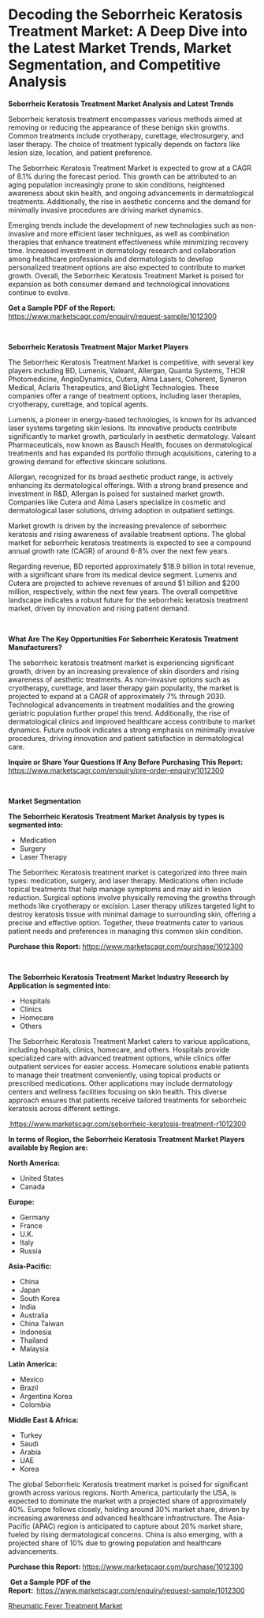 <p><h1>Decoding the Seborrheic Keratosis Treatment Market: A Deep Dive into the Latest Market Trends, Market Segmentation, and Competitive Analysis</h1></p><p><strong>Seborrheic Keratosis Treatment Market Analysis and Latest Trends</strong></p>
<p><p>Seborrheic keratosis treatment encompasses various methods aimed at removing or reducing the appearance of these benign skin growths. Common treatments include cryotherapy, curettage, electrosurgery, and laser therapy. The choice of treatment typically depends on factors like lesion size, location, and patient preference.</p><p>The Seborrheic Keratosis Treatment Market is expected to grow at a CAGR of 8.1% during the forecast period. This growth can be attributed to an aging population increasingly prone to skin conditions, heightened awareness about skin health, and ongoing advancements in dermatological treatments. Additionally, the rise in aesthetic concerns and the demand for minimally invasive procedures are driving market dynamics. </p><p>Emerging trends include the development of new technologies such as non-invasive and more efficient laser techniques, as well as combination therapies that enhance treatment effectiveness while minimizing recovery time. Increased investment in dermatology research and collaboration among healthcare professionals and dermatologists to develop personalized treatment options are also expected to contribute to market growth. Overall, the Seborrheic Keratosis Treatment Market is poised for expansion as both consumer demand and technological innovations continue to evolve.</p></p>
<p><strong>Get a Sample PDF of the Report:&nbsp;</strong> <a href="https://www.marketscagr.com/enquiry/request-sample/1012300?utm_campaign=3285&utm_medium=2&utm_source=Github&utm_content=ia&utm_term=05032025&utm_id=seborrheic-keratosis-treatment">https://www.marketscagr.com/enquiry/request-sample/1012300</a></p>
<p>&nbsp;</p>
<p><strong>Seborrheic Keratosis Treatment Major Market Players</strong></p>
<p><p>The Seborrheic Keratosis Treatment Market is competitive, with several key players including BD, Lumenis, Valeant, Allergan, Quanta Systems, THOR Photomedicine, AngioDynamics, Cutera, Alma Lasers, Coherent, Syneron Medical, Aclaris Therapeutics, and BioLight Technologies. These companies offer a range of treatment options, including laser therapies, cryotherapy, curettage, and topical agents.</p><p>Lumenis, a pioneer in energy-based technologies, is known for its advanced laser systems targeting skin lesions. Its innovative products contribute significantly to market growth, particularly in aesthetic dermatology. Valeant Pharmaceuticals, now known as Bausch Health, focuses on dermatological treatments and has expanded its portfolio through acquisitions, catering to a growing demand for effective skincare solutions.</p><p>Allergan, recognized for its broad aesthetic product range, is actively enhancing its dermatological offerings. With a strong brand presence and investment in R&D, Allergan is poised for sustained market growth. Companies like Cutera and Alma Lasers specialize in cosmetic and dermatological laser solutions, driving adoption in outpatient settings.</p><p>Market growth is driven by the increasing prevalence of seborrheic keratosis and rising awareness of available treatment options. The global market for seborrheic keratosis treatments is expected to see a compound annual growth rate (CAGR) of around 6-8% over the next few years.</p><p>Regarding revenue, BD reported approximately $18.9 billion in total revenue, with a significant share from its medical device segment. Lumenis and Cutera are projected to achieve revenues of around $1 billion and $200 million, respectively, within the next few years. The overall competitive landscape indicates a robust future for the seborrheic keratosis treatment market, driven by innovation and rising patient demand.</p></p>
<p>&nbsp;</p>
<p><strong>What Are The Key Opportunities For Seborrheic Keratosis Treatment Manufacturers?</strong></p>
<p><p>The seborrheic keratosis treatment market is experiencing significant growth, driven by an increasing prevalence of skin disorders and rising awareness of aesthetic treatments. As non-invasive options such as cryotherapy, curettage, and laser therapy gain popularity, the market is projected to expand at a CAGR of approximately 7% through 2030. Technological advancements in treatment modalities and the growing geriatric population further propel this trend. Additionally, the rise of dermatological clinics and improved healthcare access contribute to market dynamics. Future outlook indicates a strong emphasis on minimally invasive procedures, driving innovation and patient satisfaction in dermatological care.</p></p>
<p><strong>Inquire or Share Your Questions If Any Before Purchasing This Report:</strong> <a href="https://www.marketscagr.com/enquiry/pre-order-enquiry/1012300?utm_campaign=3285&utm_medium=2&utm_source=Github&utm_content=ia&utm_term=05032025&utm_id=seborrheic-keratosis-treatment">https://www.marketscagr.com/enquiry/pre-order-enquiry/1012300</a></p>
<p>&nbsp;</p>
<p><strong>Market Segmentation</strong></p>
<p><strong>The Seborrheic Keratosis Treatment Market Analysis by types is segmented into:</strong></p>
<p><ul><li>Medication</li><li>Surgery</li><li>Laser Therapy</li></ul></p>
<p><p>The Seborrheic Keratosis treatment market is categorized into three main types: medication, surgery, and laser therapy. Medications often include topical treatments that help manage symptoms and may aid in lesion reduction. Surgical options involve physically removing the growths through methods like cryotherapy or excision. Laser therapy utilizes targeted light to destroy keratosis tissue with minimal damage to surrounding skin, offering a precise and effective option. Together, these treatments cater to various patient needs and preferences in managing this common skin condition.</p></p>
<p><strong>Purchase this Report:&nbsp;</strong><a href="https://www.marketscagr.com/purchase/1012300?utm_campaign=3285&utm_medium=2&utm_source=Github&utm_content=ia&utm_term=05032025&utm_id=seborrheic-keratosis-treatment">https://www.marketscagr.com/purchase/1012300</a></p>
<p>&nbsp;</p>
<p><strong>The Seborrheic Keratosis Treatment Market Industry Research by Application is segmented into:</strong></p>
<p><ul><li>Hospitals</li><li>Clinics</li><li>Homecare</li><li>Others</li></ul></p>
<p><p>The Seborrheic Keratosis Treatment Market caters to various applications, including hospitals, clinics, homecare, and others. Hospitals provide specialized care with advanced treatment options, while clinics offer outpatient services for easier access. Homecare solutions enable patients to manage their treatment conveniently, using topical products or prescribed medications. Other applications may include dermatology centers and wellness facilities focusing on skin health. This diverse approach ensures that patients receive tailored treatments for seborrheic keratosis across different settings.</p></p>
<p><a href="https://www.marketscagr.com/seborrheic-keratosis-treatment-r1012300?utm_campaign=3285&utm_medium=2&utm_source=Github&utm_content=ia&utm_term=05032025&utm_id=seborrheic-keratosis-treatment">&nbsp;https://www.marketscagr.com/seborrheic-keratosis-treatment-r1012300</a></p>
<p><strong>In terms of Region, the Seborrheic Keratosis Treatment Market Players available by Region are:</strong></p>
<p>
    <p> <strong> North America: </strong>
        <ul>
            <li>United States</li>
            <li>Canada</li>
        </ul>
        </p> 
    <p> <strong> Europe: </strong>
        <ul>
            <li>Germany</li>
            <li>France</li>
            <li>U.K.</li>
            <li>Italy</li>
            <li>Russia</li>
        </ul>
        </p> 
    <p> <strong> Asia-Pacific: </strong>
        <ul>
            <li>China</li>
            <li>Japan</li>
            <li>South Korea</li>
            <li>India</li>
            <li>Australia</li>
            <li>China Taiwan</li>
            <li>Indonesia</li>
            <li>Thailand</li>
            <li>Malaysia</li>
        </ul>
        </p> 
    <p> <strong> Latin America: </strong>
        <ul>
            <li>Mexico</li>
            <li>Brazil</li>
            <li>Argentina Korea</li>
            <li>Colombia</li>
        </ul>
        </p> 
    <p> <strong> Middle East & Africa: </strong>
        <ul>
            <li>Turkey</li>
            <li>Saudi</li>
            <li>Arabia</li>
            <li>UAE</li>
            <li>Korea</li>
        </ul>
    </p>
    </p>
<p><p>The global Seborrheic Keratosis treatment market is poised for significant growth across various regions. North America, particularly the USA, is expected to dominate the market with a projected share of approximately 40%. Europe follows closely, holding around 30% market share, driven by increasing awareness and advanced healthcare infrastructure. The Asia-Pacific (APAC) region is anticipated to capture about 20% market share, fueled by rising dermatological concerns. China is also emerging, with a projected share of 10% due to growing population and healthcare advancements.</p></p>
<p><strong>Purchase this Report: </strong><a href="https://www.marketscagr.com/purchase/1012300?utm_campaign=3285&utm_medium=2&utm_source=Github&utm_content=ia&utm_term=05032025&utm_id=seborrheic-keratosis-treatment">https://www.marketscagr.com/purchase/1012300</a></p>
<p>&nbsp;<strong>Get a Sample PDF of the Report:&nbsp;&nbsp;</strong><a href="https://www.marketscagr.com/enquiry/request-sample/1012300?utm_campaign=3285&utm_medium=2&utm_source=Github&utm_content=ia&utm_term=05032025&utm_id=seborrheic-keratosis-treatment">https://www.marketscagr.com/enquiry/request-sample/1012300</a></p>
<p><strong></strong></p>
<p><p><a href="https://github.com/darenph8er/Market-Research-Report-List-1/blob/main/rheumatic-fever-treatment-market.md?utm_campaign=3285&utm_medium=2&utm_source=Github&utm_content=ia&utm_term=05032025&utm_id=seborrheic-keratosis-treatment">Rheumatic Fever Treatment Market</a></p></p>